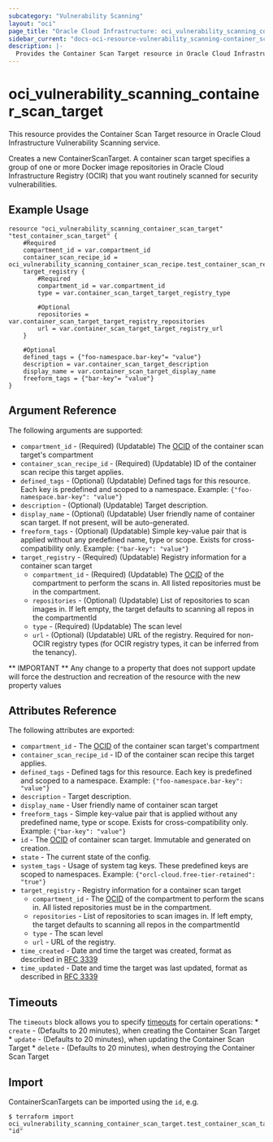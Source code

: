 ```yaml
---
subcategory: "Vulnerability Scanning"
layout: "oci"
page_title: "Oracle Cloud Infrastructure: oci_vulnerability_scanning_container_scan_target"
sidebar_current: "docs-oci-resource-vulnerability_scanning-container_scan_target"
description: |-
  Provides the Container Scan Target resource in Oracle Cloud Infrastructure Vulnerability Scanning service
---
```


# oci_vulnerability_scanning_container_scan_target
This resource provides the Container Scan Target resource in Oracle Cloud Infrastructure Vulnerability Scanning service.

Creates a new ContainerScanTarget. A container scan target specifies a group of one or more Docker image repositories in Oracle Cloud Infrastructure Registry (OCIR) that you want routinely scanned for security vulnerabilities.


## Example Usage

```hcl
resource "oci_vulnerability_scanning_container_scan_target" "test_container_scan_target" {
	#Required
	compartment_id = var.compartment_id
	container_scan_recipe_id = oci_vulnerability_scanning_container_scan_recipe.test_container_scan_recipe.id
	target_registry {
		#Required
		compartment_id = var.compartment_id
		type = var.container_scan_target_target_registry_type

		#Optional
		repositories = var.container_scan_target_target_registry_repositories
		url = var.container_scan_target_target_registry_url
	}

	#Optional
	defined_tags = {"foo-namespace.bar-key"= "value"}
	description = var.container_scan_target_description
	display_name = var.container_scan_target_display_name
	freeform_tags = {"bar-key"= "value"}
}
```

## Argument Reference

The following arguments are supported:

* `compartment_id` - (Required) (Updatable) The [OCID](https://docs.cloud.oracle.com/iaas/Content/General/Concepts/identifiers.htm) of the container scan target's compartment
* `container_scan_recipe_id` - (Required) (Updatable) ID of the container scan recipe this target applies.
* `defined_tags` - (Optional) (Updatable) Defined tags for this resource. Each key is predefined and scoped to a namespace. Example: `{"foo-namespace.bar-key": "value"}` 
* `description` - (Optional) (Updatable) Target description.
* `display_name` - (Optional) (Updatable) User friendly name of container scan target. If not present, will be auto-generated.
* `freeform_tags` - (Optional) (Updatable) Simple key-value pair that is applied without any predefined name, type or scope. Exists for cross-compatibility only. Example: `{"bar-key": "value"}` 
* `target_registry` - (Required) (Updatable) Registry information for a container scan target
	* `compartment_id` - (Required) (Updatable) The [OCID](https://docs.cloud.oracle.com/iaas/Content/General/Concepts/identifiers.htm) of the compartment to perform the scans in. All listed repositories must be in the compartment.
	* `repositories` - (Optional) (Updatable) List of repositories to scan images in. If left empty, the target defaults to scanning all repos in the compartmentId
	* `type` - (Required) (Updatable) The scan level
	* `url` - (Optional) (Updatable) URL of the registry. Required for non-OCIR registry types (for OCIR registry types, it can be inferred from the tenancy).


** IMPORTANT **
Any change to a property that does not support update will force the destruction and recreation of the resource with the new property values

## Attributes Reference

The following attributes are exported:

* `compartment_id` - The [OCID](https://docs.cloud.oracle.com/iaas/Content/General/Concepts/identifiers.htm) of the container scan target's compartment
* `container_scan_recipe_id` - ID of the container scan recipe this target applies.
* `defined_tags` - Defined tags for this resource. Each key is predefined and scoped to a namespace. Example: `{"foo-namespace.bar-key": "value"}` 
* `description` - Target description.
* `display_name` - User friendly name of container scan target
* `freeform_tags` - Simple key-value pair that is applied without any predefined name, type or scope. Exists for cross-compatibility only. Example: `{"bar-key": "value"}` 
* `id` - The [OCID](https://docs.cloud.oracle.com/iaas/Content/General/Concepts/identifiers.htm) of container scan target. Immutable and generated on creation.
* `state` - The current state of the config.
* `system_tags` - Usage of system tag keys. These predefined keys are scoped to namespaces. Example: `{"orcl-cloud.free-tier-retained": "true"}` 
* `target_registry` - Registry information for a container scan target
	* `compartment_id` - The [OCID](https://docs.cloud.oracle.com/iaas/Content/General/Concepts/identifiers.htm) of the compartment to perform the scans in. All listed repositories must be in the compartment.
	* `repositories` - List of repositories to scan images in. If left empty, the target defaults to scanning all repos in the compartmentId
	* `type` - The scan level
	* `url` - URL of the registry.
* `time_created` - Date and time the target was created, format as described in [RFC 3339](https://tools.ietf.org/rfc/rfc3339)
* `time_updated` - Date and time the target was last updated, format as described in [RFC 3339](https://tools.ietf.org/rfc/rfc3339)

## Timeouts

The `timeouts` block allows you to specify [timeouts](https://registry.terraform.io/providers/hashicorp/oci/latest/docs/guides/changing_timeouts) for certain operations:
	* `create` - (Defaults to 20 minutes), when creating the Container Scan Target
	* `update` - (Defaults to 20 minutes), when updating the Container Scan Target
	* `delete` - (Defaults to 20 minutes), when destroying the Container Scan Target


## Import

ContainerScanTargets can be imported using the `id`, e.g.

```
$ terraform import oci_vulnerability_scanning_container_scan_target.test_container_scan_target "id"
```

